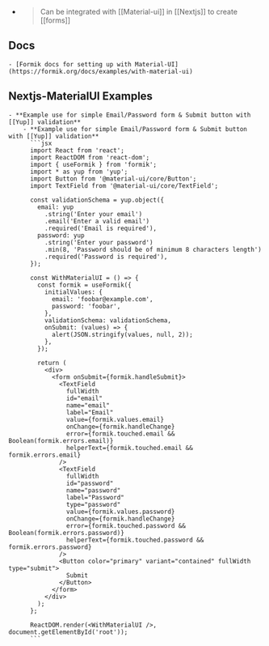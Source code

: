 -
  > Can be integrated with [[Material-ui]] in [[Nextjs]] to create [[forms]]
## Docs
	- [Formik docs for setting up with Material-UI](https://formik.org/docs/examples/with-material-ui)
## Nextjs-MaterialUI Examples
	- **Example use for simple Email/Password form & Submit button with [[Yup]] validation**
		- **Example use for simple Email/Password form & Submit button with [[Yup]] validation**
		  ```jsx
		  import React from 'react';
		  import ReactDOM from 'react-dom';
		  import { useFormik } from 'formik';
		  import * as yup from 'yup';
		  import Button from '@material-ui/core/Button';
		  import TextField from '@material-ui/core/TextField';
		  
		  const validationSchema = yup.object({
		    email: yup
		      .string('Enter your email')
		      .email('Enter a valid email')
		      .required('Email is required'),
		    password: yup
		      .string('Enter your password')
		      .min(8, 'Password should be of minimum 8 characters length')
		      .required('Password is required'),
		  });
		  
		  const WithMaterialUI = () => {
		    const formik = useFormik({
		      initialValues: {
		        email: 'foobar@example.com',
		        password: 'foobar',
		      },
		      validationSchema: validationSchema,
		      onSubmit: (values) => {
		        alert(JSON.stringify(values, null, 2));
		      },
		    });
		  
		    return (
		      <div>
		        <form onSubmit={formik.handleSubmit}>
		          <TextField
		            fullWidth
		            id="email"
		            name="email"
		            label="Email"
		            value={formik.values.email}
		            onChange={formik.handleChange}
		            error={formik.touched.email && Boolean(formik.errors.email)}
		            helperText={formik.touched.email && formik.errors.email}
		          />
		          <TextField
		            fullWidth
		            id="password"
		            name="password"
		            label="Password"
		            type="password"
		            value={formik.values.password}
		            onChange={formik.handleChange}
		            error={formik.touched.password && Boolean(formik.errors.password)}
		            helperText={formik.touched.password && formik.errors.password}
		          />
		          <Button color="primary" variant="contained" fullWidth type="submit">
		            Submit
		          </Button>
		        </form>
		      </div>
		    );
		  };
		  
		  ReactDOM.render(<WithMaterialUI />, document.getElementById('root'));
		  ```